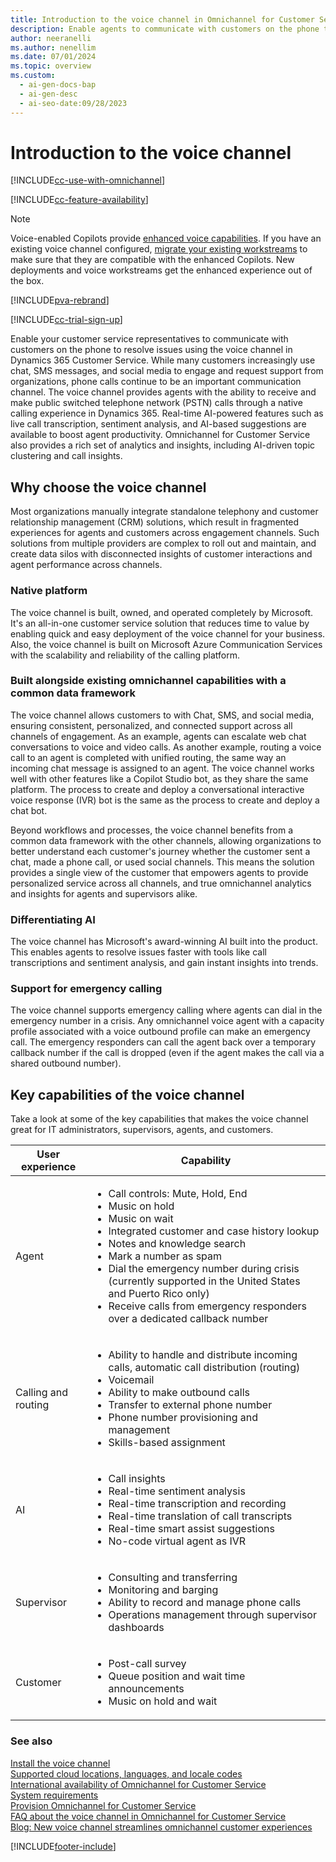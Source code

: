```yaml
---
title: Introduction to the voice channel in Omnichannel for Customer Service
description: Enable agents to communicate with customers on the phone to resolve issues using the voice channel in Customer Service.
author: neeranelli
ms.author: nenellim
ms.date: 07/01/2024
ms.topic: overview
ms.custom:
  - ai-gen-docs-bap
  - ai-gen-desc
  - ai-seo-date:09/28/2023
---
```


# Introduction to the voice channel

[!INCLUDE[cc-use-with-omnichannel](../../includes/cc-use-with-omnichannel.md)]


[!INCLUDE[cc-feature-availability](../../includes/cc-feature-availability.md)]


> [!NOTE]
> Voice-enabled Copilots provide [enhanced voice capabilities](/microsoft-copilot-studio/voice-overview). If you have an existing voice channel configured, [migrate your existing workstreams](migrate-voice-workstream.md) to make sure that they are compatible with the enhanced Copilots. New deployments and voice workstreams get the enhanced experience out of the box.

[!INCLUDE[pva-rebrand](../../includes/cc-pva-rebrand.md)]

[!INCLUDE[cc-trial-sign-up](../../includes/cc-trial-sign-up.md)]

Enable your customer service representatives to communicate with customers on the phone to resolve issues using the voice channel in Dynamics 365 Customer Service. While many customers increasingly use chat, SMS messages, and social media to engage and request support from organizations, phone calls continue to be an important communication channel. The voice channel provides agents with the ability to receive and make public switched telephone network (PSTN) calls through a native calling experience in Dynamics 365. Real-time AI-powered features such as live call transcription, sentiment analysis, and AI-based suggestions are available to boost agent productivity. Omnichannel for Customer Service also provides a rich set of analytics and insights, including AI-driven topic clustering and call insights.

## Why choose the voice channel

Most organizations manually integrate standalone telephony and customer relationship management (CRM) solutions, which result in fragmented experiences for agents and customers across engagement channels. Such solutions from multiple providers are complex to roll out and maintain, and create data silos with disconnected insights of customer interactions and agent performance across channels.

### Native platform

The voice channel is built, owned, and operated completely by Microsoft. It's an all-in-one customer service solution that reduces time to value by enabling quick and easy deployment of the voice channel for your business. Also, the voice channel is built on Microsoft Azure Communication Services with the scalability and reliability of the calling platform.

### Built alongside existing omnichannel capabilities with a common data framework

The voice channel allows customers to with Chat, SMS, and social media, ensuring consistent, personalized, and connected support across all channels of engagement. As an example, agents can escalate web chat conversations to voice and video calls. As another example, routing a voice call to an agent is completed with unified routing, the same way an incoming chat message is assigned to an agent. The voice channel works well with other features like a Copilot Studio bot, as they share the same platform. The process to create and deploy a conversational interactive voice response (IVR) bot is the same as the process to create and deploy a chat bot.

Beyond workflows and processes, the voice channel benefits from a common data framework with the other channels, allowing organizations to better understand each customer's journey whether the customer sent a chat, made a phone call, or used social channels. This means the solution provides a single view of the customer that empowers agents to provide personalized service across all channels, and true omnichannel analytics and insights for agents and supervisors alike.

### Differentiating AI

The voice channel has Microsoft's award-winning AI built into the product. This enables agents to resolve issues faster with tools like call transcriptions and sentiment analysis, and gain instant insights into trends.

### Support for emergency calling

The voice channel supports emergency calling where agents can dial in the emergency number in a crisis. Any omnichannel voice agent with a capacity profile associated with a voice outbound profile can make an emergency call. The emergency responders can call the agent back over a temporary callback number if the call is dropped (even if the agent makes the call via a shared outbound number).

## Key capabilities of the voice channel

Take a look at some of the key capabilities that makes the voice channel great for IT administrators, supervisors, agents, and customers.

| User experience | Capability |
| --- | --- |
| Agent  |  <ul><li>Call controls: Mute, Hold, End</li><li>Music on hold</li><li>Music on wait</li><li>Integrated customer and case history lookup</li><li>Notes and knowledge search</li><li>Mark a number as spam</li><li>Dial the emergency number during crisis (currently supported in the United States and Puerto Rico only)</li> <li>Receive calls from emergency responders over a dedicated callback number </li></ul>  |
| Calling and routing  | <ul><li>Ability to handle and distribute incoming calls, automatic call distribution (routing)</li><li>Voicemail</li> <li>Ability to make outbound calls</li><li>Transfer to external phone number</li><li>Phone number provisioning and management</li><li>Skills-based assignment</li></ul> |
| AI | <ul><li>Call insights </li><li>Real-time sentiment analysis</li><li>Real-time transcription and recording</li><li>Real-time translation of call transcripts</li><li>Real-time smart assist suggestions</li><li>No-code virtual agent as IVR</li></ul> |
| Supervisor  | <ul><li>Consulting and transferring</li><li>Monitoring and barging</li><li>Ability to record and manage phone calls</li><li>Operations management through supervisor dashboards</li></ul> |
| Customer   | <ul><li>Post-call survey</li><li>Queue position and wait time announcements</li><li>Music on hold and wait</li></ul> |

### See also

[Install the voice channel](voice-channel-install.md)  
[Supported cloud locations, languages, and locale codes ](voice-channel-region-availability.md)  
[International availability of Omnichannel for Customer Service](../implement/international-availability.md)  
[System requirements](../implement/system-requirements-omnichannel.md)  
[Provision Omnichannel for Customer Service](../implement/omnichannel-provision-license.md)  
[FAQ about the voice channel in Omnichannel for Customer Service](voice-channel-faqs.md)  
[Blog: New voice channel streamlines omnichannel customer experiences](https://cloudblogs.microsoft.com/dynamics365/bdm/2020/09/23/new-voice-channel-streamlines-omnichannel-customer-experiences/)  


[!INCLUDE[footer-include](../../includes/footer-banner.md)]
